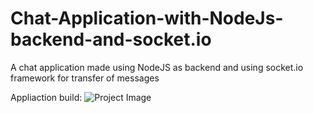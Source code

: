 # Chat-Application-with-NodeJs-backend-and-socket.io
A chat application made using NodeJS as backend and using socket.io framework for transfer of messages

Appliaction build:
![Project Image](https://i.imgur.com/9mV6Hzj.png)
